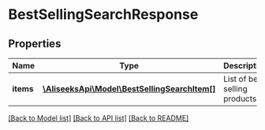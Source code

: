 # BestSellingSearchResponse

## Properties
Name | Type | Description | Notes
------------ | ------------- | ------------- | -------------
**items** | [**\AliseeksApi\Model\BestSellingSearchItem[]**](BestSellingSearchItem.md) | List of best selling products | [optional] 

[[Back to Model list]](../README.md#documentation-for-models) [[Back to API list]](../README.md#documentation-for-api-endpoints) [[Back to README]](../README.md)


